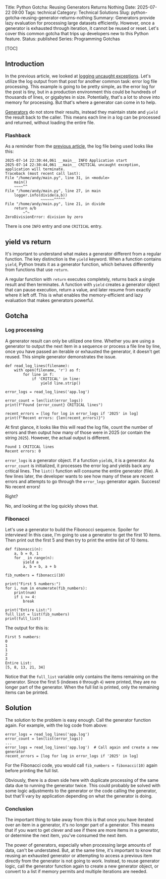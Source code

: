 Title: Python Gotcha: Reusing Generators Returns Nothing
Date: 2025-07-22 09:00
Tags: technical
Category: Technical Solutions
Slug: python-gotcha-reusing-generator-returns-nothing
Summary: Generators provide lazy evaluation for processing large datasets efficiently. However, once a generator is exhausted through iteration, it cannot be reused or reset. Let's cover this common gotcha that trips up developers new to this Python feature.
Status: published
Series: Programming Gotchas

[TOC]

## Introduction

In the previous article, we looked at [logging uncaught exceptions][1]. Let's utilize the log output from that post for another common task: error log file processing. This example is going to be pretty simple, as the error log for the post is tiny, but in a production environment this could be hundreds of thousands of lines, or gigabytes in size. Potentially, that's a lot to shove into memory for processing. But that's where a generator can come in to help.

[Generators][2] do not store their results, instead they maintain state and `yield` the result back to the caller. This means each line in a log can be processed and returned, without loading the entire file. 

### Flashback

As a reminder from the [previous article][1], the log file being used looks like this:

    2025-07-14 22:30:44,061 __main__ INFO Application start
    2025-07-14 22:30:44,061 __main__ CRITICAL uncaught exception, application will terminate.
    Traceback (most recent call last):
    File "/home/andy/main.py", line 31, in <module>
        main()
        ~~~~^^
    File "/home/andy/main.py", line 27, in main
        logger.info(divide(a,b))
                    ~~~~~~^^^^^
    File "/home/andy/main.py", line 21, in divide
        return a/b
            ~^~
    ZeroDivisionError: division by zero

There is one `INFO` entry and one `CRITICAL` entry.

## yield vs return

It's important to understand what makes a generator different from a regular function. The key distinction is the `yield` keyword. When a function contains `yield`, Python treats it as a generator function, which behaves differently from functions that use `return`. 

A regular function with `return` executes completely, returns back a single result and then terminates. A function with `yield` creates a generator object that can pause execution, return a value, and later resume from exactly where it left off. This is what enables the memory-efficient and lazy evaluation that makes generators powerful.

## Gotcha

### Log processing

A generator result can only be utilized one time. Whether you are using a generator to output the next item in a sequence or process a file line by line, once you have passed an iterable or exhausted the generator, it doesn't get reused. This simple generator demonstrates the issue.

    def read_log_lines(filename):
        with open(filename, 'r') as f:
            for line in f:
                if 'CRITICAL' in line:
                    yield line.strip()

    error_logs = read_log_lines('app.log')

    error_count = len(list(error_logs))
    print(f"Found {error_count} CRITICAL lines")

    recent_errors = [log for log in error_logs if '2025' in log]
    print(f"Recent errors: {len(recent_errors)}")

At first glance, it looks like this will read the log file, count the number of errors and then output how many of those were in 2025 (or contain the string `2025`). However, the actual output is different.

    Found 1 CRITICAL lines
    Recent errors: 0

`error_logs` is a generator object. If a function `yield`s, it is a generator. As `error_count` is initialized, it processes the error log and yields back any critical lines. The `list()` function will consume the entire generator (file). A few lines later, the developer wants to see how many of these are recent errors and attempts to go through the `error_logs` generator again. Success! No recent errors!

Right?

No, and looking at the log quickly shows that.

### Fibonacci

Let's use a generator to build the Fibonocci sequence. Spoiler for interviews! In this case, I'm going to use a generator to get the first 10 items. Then print out the first 5 and then try to print the entire list of 10 items.

    def fibonacci(n):
        a, b = 0, 1
        for _ in range(n):
            yield a
            a, b = b, a + b

    fib_numbers = fibonacci(10)

    print("First 5 numbers:")
    for i, num in enumerate(fib_numbers):
        print(num)
        if i >= 4:
            break

    print("Entire List:")
    full_list = list(fib_numbers)
    print(full_list)

The output for this is:

    First 5 numbers:
    0
    1
    1
    2
    3
    Entire List:
    [5, 8, 13, 21, 34]

Notice that the `full_list` variable only contains the items remaining on the generator. Since the first 5 (indexes `0` through `4`) were printed, they are no longer part of the generator. When the full list is printed, only the remaining items can be printed.

## Solution

The solution to the problem is easy enough. Call the generator function again. For example, with the log code from above:

    error_logs = read_log_lines('app.log')
    error_count = len(list(error_logs))
    ...
    error_logs = read_log_lines('app.log')  # Call again and create a new generator
    recent_errors = [log for log in error_logs if '2025' in log]

For the Fibonacci code, you would call `fib_numbers = fibonacci(10)` again before printing the full list.

Obviously, there is a down side here with duplicate processing of the same data due to running the generator twice. This could probably be solved with some logic adjustments to the generator or the code calling the generator, but that'll vary by application depending on what the generator is doing.

### Conclusion

The important thing to take away from this is that once you have iterated over an item in a generator, it's no longer part of a generator. This means that if you want to get clever and see if there are more items in a generator, or determine the next item, you've consumed the next item.

The power of generators, especially when processing large amounts of data, can't be understated. But, at the same time, it's important to know that reusing an exhausted generator or attempting to access a previous item directly from the generator is not going to work. Instead, to reuse generator logic, call the generator function again to create a new generator object, or convert to a list if memory permits and multiple iterations are needed.

 [1]: {filename}2025_07_14_python_log_uncaught_exception.md
 [2]: https://docs.python.org/3/tutorial/classes.html#generators